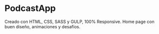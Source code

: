 # PodcastApp
Creado con HTML, CSS, SASS y GULP, 100% Responsive. Home page con buen diseño, animaciones y desafíos.

